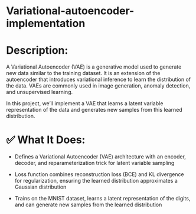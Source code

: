 # Variational-autoencoder-implementation
# Description:
A Variational Autoencoder (VAE) is a generative model used to generate new data similar to the training dataset. It is an extension of the autoencoder that introduces variational inference to learn the distribution of the data. VAEs are commonly used in image generation, anomaly detection, and unsupervised learning.

In this project, we’ll implement a VAE that learns a latent variable representation of the data and generates new samples from this learned distribution.

# ✅ What It Does:
* Defines a Variational Autoencoder (VAE) architecture with an encoder, decoder, and reparameterization trick for latent variable sampling

* Loss function combines reconstruction loss (BCE) and KL divergence for regularization, ensuring the learned distribution approximates a Gaussian distribution

* Trains on the MNIST dataset, learns a latent representation of the digits, and can generate new samples from the learned distribution
